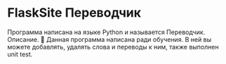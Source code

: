 # FlaskSite Переводчик

Программа написана на языке Python и называется Переводчик.
Описание. 💬
Данная программа написана ради обучения.
В ней вы можете добавлять, удалять слова и переводы к ним, также выполнен unit test.

